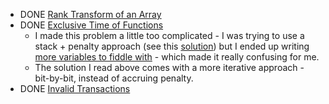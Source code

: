 - DONE [Rank Transform of an Array](https://leetcode.com/problems/rank-transform-of-an-array/)
- DONE [Exclusive Time of Functions](https://leetcode.com/problems/exclusive-time-of-functions/)
	- I made this problem a little too complicated - I was trying to use a stack + penalty approach (see this [solution](https://leetcode.com/problems/exclusive-time-of-functions/solutions/105100/python-straightforward-with-explanation/)) but I ended up writing [more variables to fiddle with](https://leetcode.com/problems/exclusive-time-of-functions/submissions/1091247422/) - which made it really confusing for me.
	- The solution I read above comes with a more iterative approach - bit-by-bit, instead of accruing penalty.
- DONE [Invalid Transactions](https://leetcode.com/problems/invalid-transactions/)